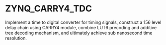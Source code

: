 # ZYNQ_CARRY4_TDC
Implement a time to digital converter for timing signals, construct a 156 level delay chain using CARRY4 module, combine LUT6 precoding and additive tree decoding mechanism, and ultimately achieve sub nanosecond time resolution.
